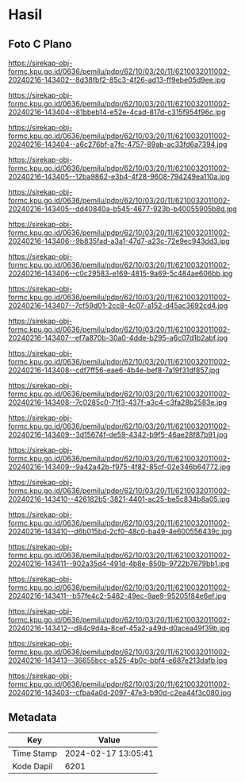 # Hasil

## Foto C Plano

https://sirekap-obj-formc.kpu.go.id/0636/pemilu/pdpr/62/10/03/20/11/6210032011002-20240216-143402--8d38fbf2-85c3-4f26-ad13-ff9ebe05d9ee.jpg

https://sirekap-obj-formc.kpu.go.id/0636/pemilu/pdpr/62/10/03/20/11/6210032011002-20240216-143404--81bbeb14-e52e-4cad-817d-c315f954f96c.jpg

https://sirekap-obj-formc.kpu.go.id/0636/pemilu/pdpr/62/10/03/20/11/6210032011002-20240216-143404--a6c276bf-a7fc-4757-89ab-ac33fd6a7394.jpg

https://sirekap-obj-formc.kpu.go.id/0636/pemilu/pdpr/62/10/03/20/11/6210032011002-20240216-143405--12ba9862-e3b4-4f28-9608-794249ea110a.jpg

https://sirekap-obj-formc.kpu.go.id/0636/pemilu/pdpr/62/10/03/20/11/6210032011002-20240216-143405--dd40840a-b545-4677-923b-b40055905b8d.jpg

https://sirekap-obj-formc.kpu.go.id/0636/pemilu/pdpr/62/10/03/20/11/6210032011002-20240216-143406--9b835fad-a3a1-47d7-a23c-72e9ec943dd3.jpg

https://sirekap-obj-formc.kpu.go.id/0636/pemilu/pdpr/62/10/03/20/11/6210032011002-20240216-143406--c0c29583-e169-4815-9a69-5c484ae606bb.jpg

https://sirekap-obj-formc.kpu.go.id/0636/pemilu/pdpr/62/10/03/20/11/6210032011002-20240216-143407--7cf59d01-2cc8-4c07-a152-d45ac3692cd4.jpg

https://sirekap-obj-formc.kpu.go.id/0636/pemilu/pdpr/62/10/03/20/11/6210032011002-20240216-143407--ef7a870b-30a0-4dde-b295-a6c07d1b2abf.jpg

https://sirekap-obj-formc.kpu.go.id/0636/pemilu/pdpr/62/10/03/20/11/6210032011002-20240216-143408--cdf7ff56-eae6-4b4e-bef8-7a19f31df857.jpg

https://sirekap-obj-formc.kpu.go.id/0636/pemilu/pdpr/62/10/03/20/11/6210032011002-20240216-143408--7c0285c0-71f3-437f-a3c4-c3fa28b2583e.jpg

https://sirekap-obj-formc.kpu.go.id/0636/pemilu/pdpr/62/10/03/20/11/6210032011002-20240216-143409--3d15674f-de59-4342-b9f5-46ae28f87b91.jpg

https://sirekap-obj-formc.kpu.go.id/0636/pemilu/pdpr/62/10/03/20/11/6210032011002-20240216-143409--9a42a42b-f975-4f82-85cf-02e346b64772.jpg

https://sirekap-obj-formc.kpu.go.id/0636/pemilu/pdpr/62/10/03/20/11/6210032011002-20240216-143410--426182b5-3821-4401-ac25-be5c834b8a05.jpg

https://sirekap-obj-formc.kpu.go.id/0636/pemilu/pdpr/62/10/03/20/11/6210032011002-20240216-143410--d6b015bd-2cf0-48c0-ba49-4e600556439c.jpg

https://sirekap-obj-formc.kpu.go.id/0636/pemilu/pdpr/62/10/03/20/11/6210032011002-20240216-143411--902a35d4-491d-4b8e-850b-9722b7679bb1.jpg

https://sirekap-obj-formc.kpu.go.id/0636/pemilu/pdpr/62/10/03/20/11/6210032011002-20240216-143411--b57fe4c2-5482-49ec-9ae9-95205f84e6ef.jpg

https://sirekap-obj-formc.kpu.go.id/0636/pemilu/pdpr/62/10/03/20/11/6210032011002-20240216-143412--d84c9d4a-8cef-45a2-a49d-d0acea49f39b.jpg

https://sirekap-obj-formc.kpu.go.id/0636/pemilu/pdpr/62/10/03/20/11/6210032011002-20240216-143413--36655bcc-a525-4b0c-bbf4-e687e213dafb.jpg

https://sirekap-obj-formc.kpu.go.id/0636/pemilu/pdpr/62/10/03/20/11/6210032011002-20240216-143403--cfba4a0d-2097-47e3-b90d-c2ea44f3c080.jpg


## Metadata

| Key        | Value               |
| ---------- | ------------------- |
| Time Stamp | 2024-02-17 13:05:41 |
| Kode Dapil | 6201                |



